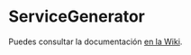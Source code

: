 # ServiceGenerator

Puedes consultar la documentación [en la Wiki](https://github.com/drmillan/service-generator/wiki).
